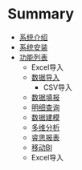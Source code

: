 # Summary

* [系统介绍](README.md)
* [系统安装](chapter1.md)
* [功能列表](gong_neng.md)
   * Excel导入
   * [数据导入](shu_ju_dao_ru.md)
       * CSV导入
   * [数据填报](shu_ju_tian_bao.md)
   * [明细查询](ming_xi_cha_xun.md)
   * [数据建模](shu_ju_jian_mo.md)
   * [多维分析](duo_wei_fen_xi.md)
   * [睿思报表](rui_si_bao_biao.md)
   * [移动BI](yi_dong_bi.md)
   * Excel导入

